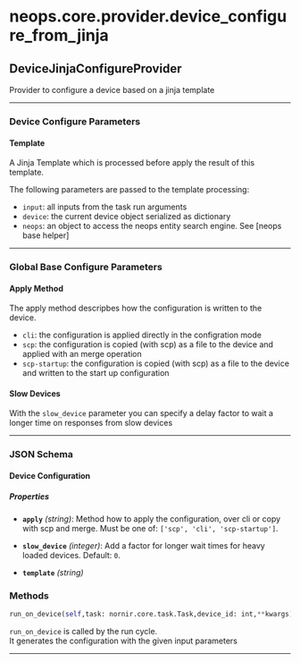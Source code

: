 # neops.core.provider.device_configure_from_jinja
## DeviceJinjaConfigureProvider
Provider to configure a device based on a jinja template

----------
### Device Configure Parameters
#### Template

A Jinja Template which is processed before apply the result of this template.

The following parameters are passed to the template processing:
    
* `input`: all inputs from the task run arguments
* `device`: the current device object serialized as dictionary
* `neops`: an object to access the neops entity search engine. See [neops base helper]


----------
### Global Base Configure Parameters
#### Apply Method

The apply method descripbes how the configuration is written to the device.
    
* `cli`: the configuration is applied directly in the configration mode
* `scp`: the configuration is copied (with scp) as a file to the device and applied with an merge operation
* `scp-startup`: the configuration is copied (with scp) as a file to the device and written to the start up configuration


#### Slow Devices

With the `slow_device` parameter you can specify a delay factor to wait a longer time on responses from slow devices

----------
### JSON Schema
#### Device Configuration


##### Properties


- **`apply`** *(string)*: Method how to apply the configuration, over cli or copy with scp and merge. Must be one of: `['scp', 'cli', 'scp-startup']`.

- **`slow_device`** *(integer)*: Add a factor for longer wait times for heavy loaded devices. Default: `0`.

- **`template`** *(string)*

### Methods
```python
run_on_device(self,task: nornir.core.task.Task,device_id: int,**kwargs) -> nornir.core.task.Result
```
`run_on_device` is called by the run cycle.
\
It generates the configuration with the given input parameters

----------